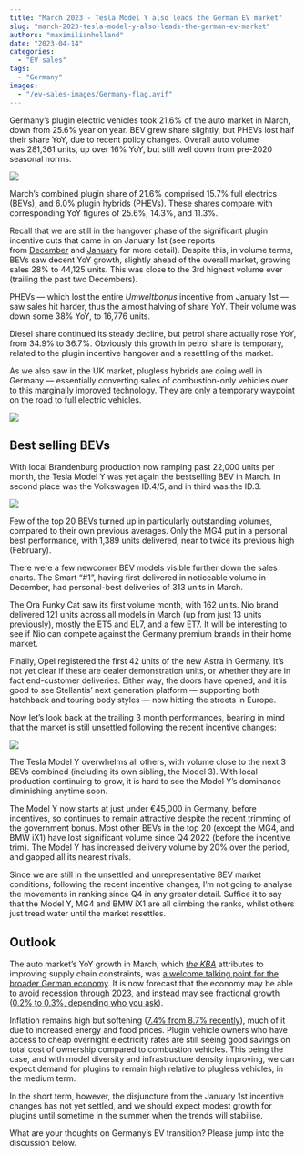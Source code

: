 ```yaml
---
title: "March 2023 - Tesla Model Y also leads the German EV market"
slug: "march-2023-tesla-model-y-also-leads-the-german-ev-market"
authors: "maximilianholland"
date: "2023-04-14"
categories:
  - "EV sales"
tags:
  - "Germany"
images:
  - "/ev-sales-images/Germany-flag.avif"
---
```


Germany’s plugin electric vehicles took 21.6% of the auto market in March, down from 25.6% year on year. BEV grew share slightly, but PHEVs lost half their share YoY, due to recent policy changes. Overall auto volume was 281,361 units, up over 16% YoY, but still well down from pre-2020 seasonal norms.

![](ev-sales-images/2023-03-Germany-Passenger-Auto-Registrations.avif)

March’s combined plugin share of 21.6% comprised 15.7% full electrics (BEVs), and 6.0% plugin hybrids (PHEVs). These shares compare with corresponding YoY figures of 25.6%, 14.3%, and 11.3%.

Recall that we are still in the hangover phase of the significant plugin incentive cuts that came in on January 1st (see reports from [December](/2023/01/08/december-2023-evs-took-more-than-half-of-the-german-car-market/) and [January](/2023/02/13/january-2023-domestic-tesla-model-y-dominated-the-german-ev-market-in-january/) for more detail). Despite this, in volume terms, BEVs saw decent YoY growth, slightly ahead of the overall market, growing sales 28% to 44,125 units. This was close to the 3rd highest volume ever (trailing the past two Decembers).

PHEVs — which lost the entire _Umweltbonus_ incentive from January 1st — saw sales hit harder, thus the almost halving of share YoY. Their volume was down some 38% YoY, to 16,776 units.

Diesel share continued its steady decline, but petrol share actually rose YoY, from 34.9% to 36.7%. Obviously this growth in petrol share is temporary, related to the plugin incentive hangover and a resettling of the market.

As we also saw in the UK market, plugless hybrids are doing well in Germany — essentially converting sales of combustion-only vehicles over to this marginally improved technology. They are only a temporary waypoint on the road to full electric vehicles.

![](ev-sales-images/2023-03-Germany-Monthly-Powertrain-Market-Share.avif)

## Best selling BEVs

With local Brandenburg production now ramping past 22,000 units per month, the Tesla Model Y was yet again the bestselling BEV in March. In second place was the Volkswagen ID.4/5, and in third was the ID.3.

![](ev-sales-images/2023-03-Germany-BEVs.avif)

Few of the top 20 BEVs turned up in particularly outstanding volumes, compared to their own previous averages. Only the MG4 put in a personal best performance, with 1,389 units delivered, near to twice its previous high (February).

There were a few newcomer BEV models visible further down the sales charts. The Smart “#1”, having first delivered in noticeable volume in December, had personal-best deliveries of 313 units in March.

The Ora Funky Cat saw its first volume month, with 162 units. Nio brand delivered 121 units across all models in March (up from just 13 units previously), mostly the ET5 and EL7, and a few ET7. It will be interesting to see if Nio can compete against the Germany premium brands in their home market.

Finally, Opel registered the first 42 units of the new Astra in Germany. It’s not yet clear if these are dealer demonstration units, or whether they are in fact end-customer deliveries. Either way, the doors have opened, and it is good to see Stellantis’ next generation platform — supporting both hatchback and touring body styles — now hitting the streets in Europe.

Now let’s look back at the trailing 3 month performances, bearing in mind that the market is still unsettled following the recent incentive changes:

![](ev-sales-images/2023-03-Germany-BEVs-Trailing-Qtr.avif)

The Tesla Model Y overwhelms all others, with volume close to the next 3 BEVs combined (including its own sibling, the Model 3). With local production continuing to grow, it is hard to see the Model Y’s dominance diminishing anytime soon.

The Model Y now starts at just under €45,000 in Germany, before incentives, so continues to remain attractive despite the recent trimming of the government bonus. Most other BEVs in the top 20 (except the MG4, and BMW iX1) have lost significant volume since Q4 2022 (before the incentive trim). The Model Y has increased delivery volume by 20% over the period, and gapped all its nearest rivals.

Since we are still in the unsettled and unrepresentative BEV market conditions, following the recent incentive changes, I’m not going to analyse the movements in ranking since Q4 in any greater detail. Suffice it to say that the Model Y, MG4 and BMW iX1 are all climbing the ranks, whilst others just tread water until the market resettles.

## Outlook

The auto market’s YoY growth in March, which _[the KBA](https://www.kba.de/DE/Presse/Pressemitteilungen/Fahrzeugzulassungen/2023/pm15_2023_n_03_23_pm_komplett.html?snn=3662144&fromStatistic=4241250&yearFilter=2023&monthFilter=03_Maerz)_ attributes to improving supply chain constraints, was [a welcome talking point for the broader German economy](https://www.capitalfm.co.ke/business/2023/04/german-factory-output-up-more-than-expected-in-february/). It is now forecast that the economy may be able to avoid recession through 2023, and instead may see fractional growth ([0.2% to 0.3%, depending who you ask](https://www.dw.com/en/germany-no-recession-expected-experts-say/a-65233142)).

Inflation remains high but softening ([7.4% from 8.7% recently](https://tradingeconomics.com/germany/indicators)), much of it due to increased energy and food prices. Plugin vehicle owners who have access to cheap overnight electricity rates are still seeing good savings on total cost of ownership compared to combustion vehicles. This being the case, and with model diversity and infrastructure density improving, we can expect demand for plugins to remain high relative to plugless vehicles, in the medium term.

In the short term, however, the disjuncture from the January 1st incentive changes has not yet settled, and we should expect modest growth for plugins until sometime in the summer when the trends will stabilise.

What are your thoughts on Germany’s EV transition? Please jump into the discussion below.
